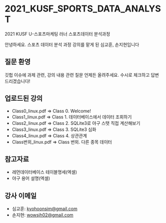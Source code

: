 # 2021_KUSF_SPORTS_DATA_ANALYST
2021 KUSF U-스포츠마케팅 러너 스포츠데이터 분석과정

안녕하세요. 스포츠 데이터 분석 과정 강의를 맡게 된 심교훈, 손지현입니다

## 질문 환영
깃헙 이슈에 과제 관련, 강의 내용 관련 질문 언제든 올려주세요. 
수시로 체크하고 답변드리겠습니다!

## 업로드된 강의
- Class0_linux.pdf => Class 0. Welcome!
- Class1_linux.pdf => Class 1. 데이터베이스에서 데이터 조회하기
- Class2_linux.pdf => Class 2. SQLite3로 야구 스탯 직접 계산해보기
- Class3_linux.pdf => Class 3. SQLite3 심화
- Class4_linux.pdf => Class 4. 상관관계
- Class번외_linux.pdf => Class 번외. 다른 종목 데이터

## 참고자료
- 레먼데이터베이스 테이블명세(엑셀)
- 야구 용어 설명(엑셀)

## 강사 이메일
- 심교훈: kyohoonsim@gmail.com
- 손지현: wowsjh02@gmail.com
